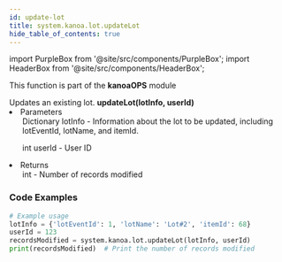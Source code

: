 ```yaml
---
id: update-lot
title: system.kanoa.lot.updateLot
hide_table_of_contents: true
---
```


import PurpleBox from '@site/src/components/PurpleBox';
import HeaderBox from '@site/src/components/HeaderBox';

<PurpleBox>This function is part of the <b>kanoaOPS</b> module</PurpleBox>

<HeaderBox header="Description">
  Updates an existing lot.
</HeaderBox>

<HeaderBox header="Syntax">
  <b>updateLot(lotInfo, userId)</b>
    <li>Parameters <br />
      <ul>Dictionary lotInfo - Information about the lot to be updated, including lotEventId, lotName, and itemId.</ul>
      <ul>int userId - User ID</ul>
    </li>
    <li>Returns <br />
      <ul>int - Number of records modified</ul>
    </li>
</HeaderBox>

### Code Examples

```python
# Example usage
lotInfo = {'lotEventId': 1, 'lotName': 'Lot#2', 'itemId': 68}
userId = 123
recordsModified = system.kanoa.lot.updateLot(lotInfo, userId)
print(recordsModified)  # Print the number of records modified

